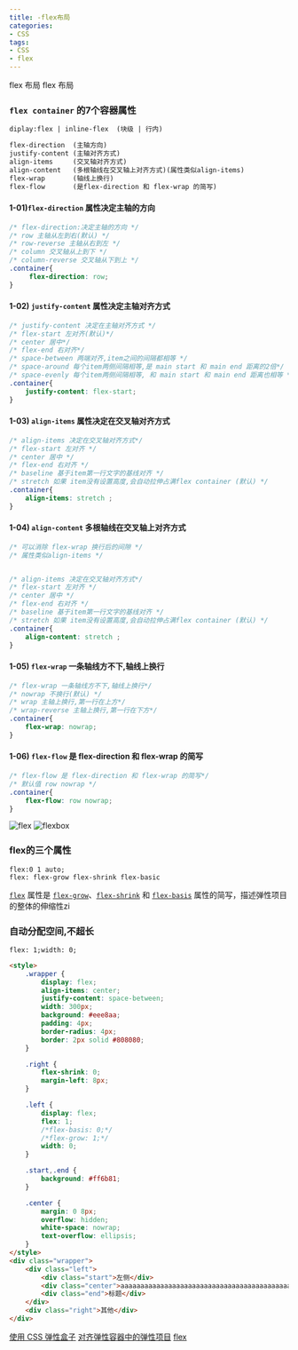 ```yaml
---
title: -flex布局
categories: 
- CSS
tags:
- CSS
- flex
---
```

flex 布局
flex 布局

### `flex container` 的7个容器属性

```html
diplay:flex | inline-flex  (块级 | 行内)

flex-direction  (主轴方向)
justify-content (主轴对齐方式)
align-items     (交叉轴对齐方式)
align-content   (多根轴线在交叉轴上对齐方式)(属性类似align-items)
flex-wrap       (轴线上换行)
flex-flow       (是flex-direction 和 flex-wrap 的简写)
```

#### 1-01)`flex-direction` 属性决定主轴的方向

```css
/* flex-direction:决定主轴的方向 */
/* row 主轴从左到右(默认) */
/* row-reverse 主轴从右到左 */
/* column 交叉轴从上到下 */
/* column-reverse 交叉轴从下到上 */       
.container{
	 flex-direction: row;
}
```

#### 1-02) `justify-content`  属性决定主轴对齐方式

```css
/* justify-content 决定在主轴对齐方式 */
/* flex-start 左对齐(默认)*/
/* center 居中*/
/* flex-end 右对齐*/
/* space-between 两端对齐,item之间的间隔都相等 */
/* space-around 每个item两侧间隔相等,是 main start 和 main end 距离的2倍*/
/* space-evenly 每个item两侧间隔相等, 和 main start 和 main end 距离也相等 */
.container{ 
    justify-content: flex-start;
}
```

#### 1-03) `align-items`   属性决定在交叉轴对齐方式

```css
/* align-items 决定在交叉轴对齐方式*/
/* flex-start 左对齐 */
/* center 居中 */
/* flex-end 右对齐 */
/* baseline 基于item第一行文字的基线对齐 */
/* stretch 如果 item没有设置高度,会自动拉伸占满flex container (默认) */
.container{ 
	align-items: stretch ;
}
```

#### 1-04) `align-content` 多根轴线在交叉轴上对齐方式

```css
/* 可以消除 flex-wrap 换行后的间隙 */
/* 属性类似align-items */


/* align-items 决定在交叉轴对齐方式*/
/* flex-start 左对齐 */
/* center 居中 */
/* flex-end 右对齐 */
/* baseline 基于item第一行文字的基线对齐 */
/* stretch 如果 item没有设置高度,会自动拉伸占满flex container (默认) */
.container{ 
	align-content: stretch ;
}
```

#### 1-05) `flex-wrap`  一条轴线方不下,轴线上换行

```css
/* flex-wrap 一条轴线方不下,轴线上换行*/
/* nowrap 不换行(默认) */
/* wrap 主轴上换行,第一行在上方*/
/* wrap-reverse 主轴上换行,第一行在下方*/
.container{ 
	flex-wrap: nowrap;
}		
```

#### 1-06) `flex-flow` 是 flex-direction 和 flex-wrap 的简写

```css
/* flex-flow 是 flex-direction 和 flex-wrap 的简写*/
/* 默认值 row nowrap */
.container{ 
	flex-flow: row nowrap;
}
```



![flex](/img/css/flex/flex.png "flex")
![flexbox](/img/css/flex/flexbox.png "flexbox")

### flex的三个属性

```
flex:0 1 auto;
flex: flex-grow flex-shrink flex-basic
```

[`flex`](https://developer.mozilla.org/zh-CN/docs/Web/CSS/flex) 属性是 [`flex-grow`](https://developer.mozilla.org/zh-CN/docs/Web/CSS/flex-grow)、[`flex-shrink`](https://developer.mozilla.org/zh-CN/docs/Web/CSS/flex-shrink) 和 [`flex-basis`](https://developer.mozilla.org/zh-CN/docs/Web/CSS/flex-basis) 属性的简写，描述弹性项目的整体的伸缩性zi

###  自动分配空间,不超长

`flex: 1;width: 0;`

```html
<style>
    .wrapper {
        display: flex;
        align-items: center;
        justify-content: space-between;
        width: 300px;
        background: #eee8aa;
        padding: 4px;
        border-radius: 4px;
        border: 2px solid #808080;
    }

    .right {
        flex-shrink: 0;
        margin-left: 8px;
    }

    .left {
        display: flex;
        flex: 1;
        /*flex-basis: 0;*/
        /*flex-grow: 1;*/
        width: 0;
    }

    .start,.end {
        background: #ff6b81;
    }

    .center {
        margin: 0 8px;
        overflow: hidden;
        white-space: nowrap;
        text-overflow: ellipsis;
    }
</style>
<div class="wrapper">
    <div class="left">
        <div class="start">左侧</div>
        <div class="center">aaaaaaaaaaaaaaaaaaaaaaaaaaaaaaaaaaaaaaaaaaaaaa</div>
        <div class="end">标题</div>
    </div>
    <div class="right">其他</div>
</div>
```



[使用 CSS 弹性盒子](https://developer.mozilla.org/zh-CN/docs/conflicting/Web/CSS/CSS_Flexible_Box_Layout/Basic_Concepts_of_Flexbox/ "使用 CSS 弹性盒子")
[对齐弹性容器中的弹性项目](https://developer.mozilla.org/ca/docs/Web/CSS/CSS_Flexible_Box_Layout/Aligning_Items_in_a_Flex_Container "对齐弹性容器中的弹性项目")
[flex](https://philipwalton.github.io/solved-by-flexbox/ "flex")





























